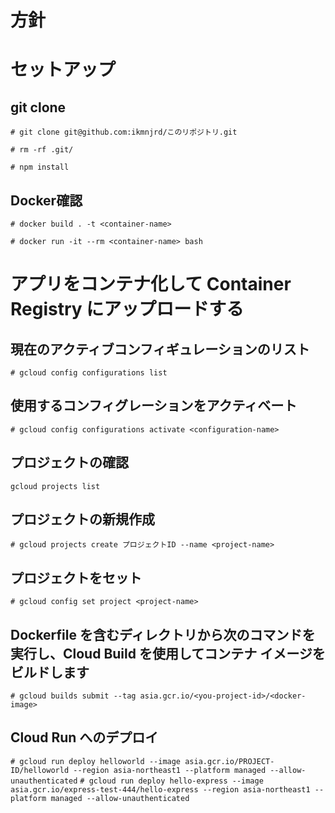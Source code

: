 # 方針

# セットアップ
## git clone
`# git clone git@github.com:ikmnjrd/このリポジトリ.git`

`# rm -rf .git/`

`# npm install`

## Docker確認
`# docker build . -t <container-name>`

`# docker run -it --rm <container-name> bash`

# アプリをコンテナ化して Container Registry にアップロードする
## 現在のアクティブコンフィギュレーションのリスト
`# gcloud config configurations list`

## 使用するコンフィグレーションをアクティベート
`# gcloud config configurations activate <configuration-name>`

## プロジェクトの確認
`gcloud projects list`

## プロジェクトの新規作成
`# gcloud projects create プロジェクトID --name <project-name>`

## プロジェクトをセット
`# gcloud config set project <project-name>`

## Dockerfile を含むディレクトリから次のコマンドを実行し、Cloud Build を使用してコンテナ イメージをビルドします
`# gcloud builds submit --tag asia.gcr.io/<you-project-id>/<docker-image>`

## Cloud Run へのデプロイ
`# gcloud run deploy helloworld --image asia.gcr.io/PROJECT-ID/helloworld --region asia-northeast1 --platform managed --allow-unauthenticated`
`# gcloud run deploy hello-express --image asia.gcr.io/express-test-444/hello-express --region asia-northeast1 --platform managed --allow-unauthenticated`

